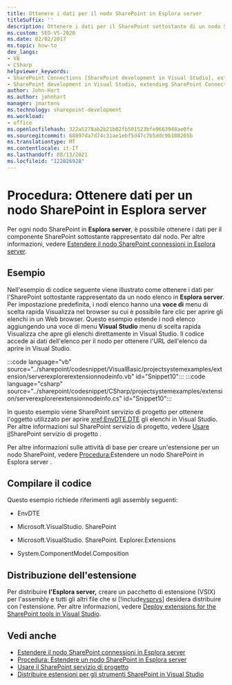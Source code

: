 ```yaml
---
title: Ottenere i dati per il nodo SharePoint in Esplora server
titleSuffix: ''
description: Ottenere i dati per il SharePoint sottostante di un nodo SharePoint nella finestra Esplora server di Visual Studio.
ms.custom: SEO-VS-2020
ms.date: 02/02/2017
ms.topic: how-to
dev_langs:
- VB
- CSharp
helpviewer_keywords:
- SharePoint Connections [SharePoint development in Visual Studio], extending a node
- SharePoint development in Visual Studio, extending SharePoint Connections node in Server Explorer
author: John-Hart
ms.author: johnhart
manager: jmartens
ms.technology: sharepoint-development
ms.workload:
- office
ms.openlocfilehash: 322a5278ab2b21b02fb501523bfe9663948ae0fe
ms.sourcegitcommit: 68897da7d74c31ae1ebf5d47c7b5ddc9b108265b
ms.translationtype: MT
ms.contentlocale: it-IT
ms.lasthandoff: 08/13/2021
ms.locfileid: "122026928"
---
```

# <a name="how-to-get-data-for-a-built-in-sharepoint-node-in-server-explorer"></a>Procedura: Ottenere dati per un nodo SharePoint in Esplora server
  Per ogni nodo SharePoint in **Esplora server**, è possibile ottenere i dati per il componente SharePoint sottostante rappresentato dal nodo. Per altre informazioni, vedere [Estendere il nodo SharePoint connessioni in Esplora server](../sharepoint/extending-the-sharepoint-connections-node-in-server-explorer.md).

## <a name="example"></a>Esempio
 Nell'esempio di codice seguente viene illustrato come ottenere i dati per l'SharePoint sottostante rappresentato da un nodo elenco in **Esplora server**. Per impostazione predefinita, i nodi elenco hanno una **voce di** menu di scelta rapida Visualizza nel browser su cui è possibile fare clic per aprire gli elenchi in un Web browser. Questo esempio estende i nodi elenco aggiungendo una voce di menu **Visual Studio** menu di scelta rapida Visualizza che apre gli elenchi direttamente in Visual Studio. Il codice accede ai dati dell'elenco per il nodo per ottenere l'URL dell'elenco da aprire in Visual Studio.

 :::code language="vb" source="../sharepoint/codesnippet/VisualBasic/projectsystemexamples/extension/serverexplorerextensionnodeinfo.vb" id="Snippet10":::
 :::code language="csharp" source="../sharepoint/codesnippet/CSharp/projectsystemexamples/extension/serverexplorerextensionnodeinfo.cs" id="Snippet10":::

 In questo esempio viene SharePoint servizio di progetto per ottenere l'oggetto utilizzato per aprire <xref:EnvDTE.DTE> gli elenchi in Visual Studio. Per altre informazioni sul SharePoint servizio di progetto, vedere [Usare il](../sharepoint/using-the-sharepoint-project-service.md)SharePoint servizio di progetto .

 Per altre informazioni sulle attività di base per creare un'estensione per un nodo SharePoint, vedere [Procedura:](../sharepoint/how-to-extend-a-sharepoint-node-in-server-explorer.md)Estendere un nodo SharePoint in Esplora server .

## <a name="compile-the-code"></a>Compilare il codice
 Questo esempio richiede riferimenti agli assembly seguenti:

- EnvDTE

- Microsoft.VisualStudio. SharePoint

- Microsoft.VisualStudio. SharePoint. Explorer.Extensions

- System.ComponentModel.Composition

## <a name="deploy-the-extension"></a>Distribuzione dell'estensione
 Per distribuire **l'Esplora server,** creare un pacchetto di estensione (VSIX) per l'assembly e tutti gli altri file che si [!include[vsprvs](../sharepoint/includes/vsprvs-md.md)] desidera distribuire con l'estensione. Per altre informazioni, vedere [Deploy extensions for the SharePoint tools in Visual Studio](../sharepoint/deploying-extensions-for-the-sharepoint-tools-in-visual-studio.md).

## <a name="see-also"></a>Vedi anche
- [Estendere il nodo SharePoint connessioni in Esplora server](../sharepoint/extending-the-sharepoint-connections-node-in-server-explorer.md)
- [Procedura: Estendere un nodo SharePoint in Esplora server](../sharepoint/how-to-extend-a-sharepoint-node-in-server-explorer.md)
- [Usare il SharePoint servizio di progetto](../sharepoint/using-the-sharepoint-project-service.md)
- [Distribuire estensioni per gli strumenti SharePoint in Visual Studio](../sharepoint/deploying-extensions-for-the-sharepoint-tools-in-visual-studio.md)
